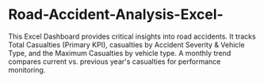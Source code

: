 # Road-Accident-Analysis-Excel-
This Excel Dashboard provides critical insights into road accidents. It tracks Total Casualties (Primary KPI), casualties by Accident Severity &amp; Vehicle Type, and the Maximum Casualties by vehicle type. A monthly trend compares current vs. previous year's casualties for performance monitoring.
